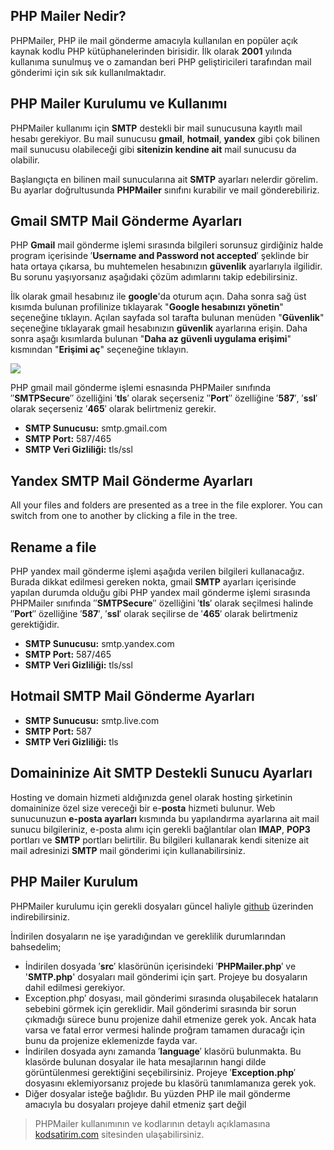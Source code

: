 ## PHP Mailer Nedir?

PHPMailer, PHP ile mail gönderme amacıyla kullanılan en popüler açık kaynak kodlu PHP kütüphanelerinden birisidir. İlk olarak **2001** yılında kullanıma sunulmuş ve o zamandan beri PHP geliştiricileri tarafından mail gönderimi için sık sık kullanılmaktadır.


## PHP Mailer Kurulumu ve Kullanımı

PHPMailer kullanımı için **SMTP** destekli bir mail sunucusuna kayıtlı mail hesabı gerekiyor. Bu mail sunucusu **gmail**, **hotmail**, **yandex** gibi çok bilinen mail sunucusu olabileceği gibi **sitenizin kendine ait** mail sunucusu da olabilir.  
  
Başlangıçta en bilinen mail sunucularına ait **SMTP** ayarları nelerdir görelim. Bu ayarlar doğrultusunda **PHPMailer** sınıfını kurabilir ve mail gönderebiliriz.

## Gmail SMTP Mail Gönderme Ayarları

PHP **Gmail** mail gönderme işlemi sırasında bilgileri sorunsuz girdiğiniz halde program içerisinde ′**Username and Password not accepted**′ şeklinde bir hata ortaya çıkarsa, bu muhtemelen hesabınızın **güvenlik** ayarlarıyla ilgilidir. Bu sorunu yaşıyorsanız aşağıdaki çözüm adımlarını takip edebilirsiniz.  
  
İlk olarak gmail hesabınız ile **google**'da oturum açın. Daha sonra sağ üst kısımda bulunan profilinize tıklayarak "**Google hesabınızı yönetin**" seçeneğine tıklayın. Açılan sayfada sol tarafta bulunan menüden "**Güvenlik**" seçeneğine tıklayarak gmail hesabınızın **güvenlik** ayarlarına erişin. Daha sonra aşağı kısımlarda bulunan "**Daha az güvenli uygulama erişimi**" kısmından "**Erişimi aç**" seçeneğine tıklayın.

![](https://kodsatirim.com/images/myupload/kb6145.png)

PHP gmail mail gönderme işlemi esnasında PHPMailer sınıfında ″**SMTPSecure**″ özelliğini ′**tls**′ olarak seçerseniz ″**Port**″ özelliğine ′**587**′, ′**ssl**′ olarak seçerseniz ′**465**′ olarak belirtmeniz gerekir.

-   **SMTP Sunucusu:**  smtp.gmail.com
-   **SMTP Port:**  587/465
-   **SMTP Veri Gizliliği:**  tls/ssl

## Yandex SMTP Mail Gönderme Ayarları

All your files and folders are presented as a tree in the file explorer. You can switch from one to another by clicking a file in the tree.

## Rename a file

PHP yandex mail gönderme işlemi aşağıda verilen bilgileri kullanacağız. Burada dikkat edilmesi gereken nokta, gmail **SMTP** ayarları içerisinde yapılan durumda olduğu gibi PHP yandex mail gönderme işlemi sırasında PHPMailer sınıfında ″**SMTPSecure**″ özelliğini ′**tls**′ olarak seçilmesi halinde ″**Port**″ özelliğine ′**587**′, ′**ssl**′ olarak seçilirse de ′**465**′ olarak belirtmeniz gerektiğidir.

-   **SMTP Sunucusu:**  smtp.yandex.com
-   **SMTP Port:**  587/465
-   **SMTP Veri Gizliliği:**  tls/ssl

## Hotmail SMTP Mail Gönderme Ayarları

-   **SMTP Sunucusu:**  smtp.live.com
-   **SMTP Port:**  587
-   **SMTP Veri Gizliliği:**  tls

## Domaininize Ait SMTP Destekli Sunucu Ayarları

Hosting ve domain hizmeti aldığınızda genel olarak hosting şirketinin domaininize özel size vereceği bir e-**posta** hizmeti bulunur. Web sunucunuzun **e-posta ayarları** kısmında bu yapılandırma ayarlarına ait mail sunucu bilgileriniz, e-posta alımı için gerekli bağlantılar olan **IMAP**, **POP3** portları ve **SMTP** portları belirtilir. Bu bilgileri kullanarak kendi sitenize ait mail adresinizi **SMTP** mail gönderimi için kullanabilirsiniz.

## PHP Mailer Kurulum

PHPMailer kurulumu için gerekli dosyaları güncel haliyle [github](https://github.com/PHPMailer/PHPMailer) üzerinden indirebilirsiniz.


İndirilen dosyaların ne işe yaradığından ve gereklilik durumlarından bahsedelim;

-   İndirilen dosyada ′**src**′ klasörünün içerisindeki ′**PHPMailer.php**′ ve '**SMTP.php**' dosyaları mail gönderimi için şart. Projeye bu dosyaların dahil edilmesi gerekiyor.
-   Exception.php′ dosyası, mail gönderimi sırasında oluşabilecek hataların sebebini görmek için gereklidir. Mail gönderimi sırasında bir sorun çıkmadığı sürece bunu projenize dahil etmenize gerek yok. Ancak hata varsa ve fatal error vermesi halinde proğram tamamen duracağı için bunu da projenize eklemenizde fayda var.
-  İndirilen dosyada aynı zamanda ′**language**′ klasörü bulunmakta. Bu klasörde bulunan dosyalar ile hata mesajlarının hangi dilde görüntülenmesi gerektiğini seçebilirsiniz. Projeye ′**Exception.php**′ dosyasını eklemiyorsanız projede bu klasörü tanımlamanıza gerek yok.
-   Diğer dosyalar isteğe bağlıdır. Bu yüzden PHP ile mail gönderme amacıyla bu dosyaları projeye dahil etmeniz şart değil



> PHPMailer kullanımının ve kodlarının detaylı açıklamasına   [kodsatirim.com](https://kodsatirim.com/Konular/php-mailer-kullanimi-ile-smtp-mail-gonderme) sitesinden ulaşabilirsiniz.
